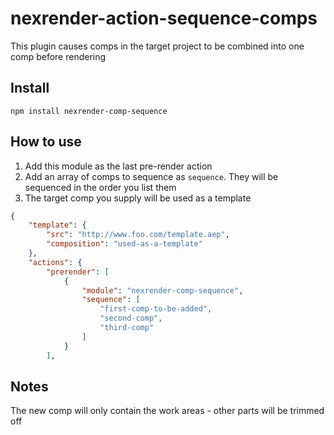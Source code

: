 # nexrender-action-sequence-comps

This plugin causes comps in the target project to be combined into one comp before rendering

## Install

`npm install nexrender-comp-sequence`

## How to use

1. Add this module as the last pre-render action
2. Add an array of comps to sequence as `sequence`. They will be sequenced in the order you list them
3. The target comp you supply will be used as a template




```json
{
    "template": {
        "src": "http://www.foo.com/template.aep",
        "composition": "used-as-a-template"
    },
    "actions": {
        "prerender": [
            {
                "module": "nexrender-comp-sequence",
                "sequence": [
                    "first-comp-to-be-added",
                    "second-comp",
                    "third-comp" 
                ]
            }
        ],

```

## Notes

The new comp will only contain the work areas - other parts will be trimmed off

